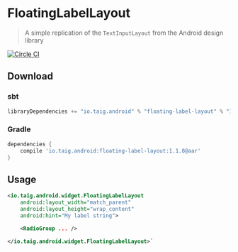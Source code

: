 # FloatingLabelLayout

> A simple replication of the `TextInputLayout` from the Android design library

[![Circle CI](https://circleci.com/gh/Taig/FloatingLabelLayout.svg?style=svg)](https://circleci.com/gh/Taig/FloatingLabelLayout)

## Download

### sbt

````scala
libraryDependencies += "io.taig.android" % "floating-label-layout" % "1.1.8"
````

### Gradle

````groovy
dependencies {
    compile 'io.taig.android:floating-label-layout:1.1.8@aar'
}
````

## Usage

````xml
<io.taig.android.widget.FloatingLabelLayout
    android:layout_width="match_parent"
    android:layout_height="wrap_content"
    android:hint="My label string">

    <RadioGroup ... />

</io.taig.android.widget.FloatingLabelLayout>`
````